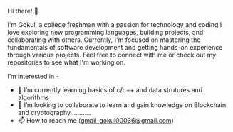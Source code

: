 Hi there! 👋

I'm Gokul, a college freshman with a passion for technology and coding.I love exploring new programming languages, building projects, and collaborating with others. Currently, I'm focused on mastering the fundamentals of software development and getting hands-on experience through various projects. 
Feel free to connect with me or check out my repositories to see what I'm working on. 

I’m interested in -  

- 🌱 I’m currently learning basics of c/c++ and data strutures and algorithms
- 💞️ I’m looking to collaborate to learn and gain knowledge on Blockchain and cryptography............
- 📫 How to reach me (gmail-gokul00036@gmail.com)
<!---
Gokul-social/Gokul-social is a ✨ special ✨ repository because its `README.md` (this file) appears on your GitHub profile.
You can click the Preview link to take a look at your changes.
--->
